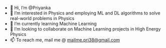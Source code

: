 - 👋 Hi, I’m @Priyanka
- 👀 I’m interested in Physics and employing ML and DL algorithms to solve real-world problems in Physics
- 🌱 I’m currently learning Machine Learning
- 💞️ I’m looking to collaborate on Machine Learning projects in High Energy Physics
- 📫 To reach me, mail me @ mailme.pri38@gmail.com

<!---
Tyro-Scribbler/Tyro-Scribbler is a ✨ special ✨ repository because its `README.md` (this file) appears on your GitHub profile.
You can click the Preview link to take a look at your changes.
--->
